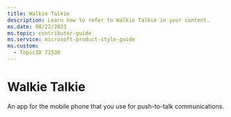```yaml
---
title: Walkie Talkie
description: Learn how to refer to Walkie Talkie in your content.
ms.date: 08/22/2023
ms.topic: contributor-guide
ms.service: microsoft-product-style-guide
ms.custom:
  - TopicID 71530
---
```



# Walkie Talkie

An app for the mobile phone that you use for push-to-talk communications.

